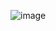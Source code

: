![image](https://github.com/youzysu/JavaScript_Algorithm_Data-Structure/assets/111998760/c96f83de-cc76-4e8c-a716-b07986a1ea16)
